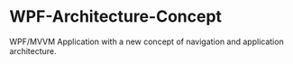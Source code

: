 WPF-Architecture-Concept
========================

WPF/MVVM Application with a new concept of navigation and application architecture.
